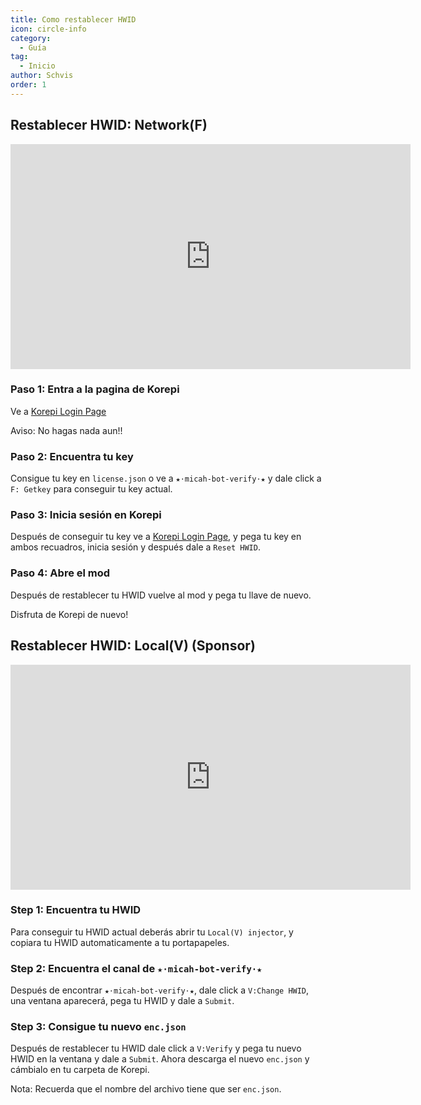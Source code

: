 ```yaml
---
title: Como restablecer HWID
icon: circle-info
category:
  - Guía
tag:
  - Inicio
author: Schvis
order: 1
---
```


## Restablecer HWID: Network(F)

<iframe width="640" height="360" src="https://www.youtube.com/embed/DRSEmYsl4F4" title="how to change hwid for F" frameborder="0" allow="accelerometer; autoplay; clipboard-write; encrypted-media; gyroscope; picture-in-picture; web-share" allowfullscreen></iframe>

### Paso 1: Entra a la pagina de Korepi

Ve a [Korepi Login Page](https://keyauth.cc/panel/Strigger/Korepi)

Aviso: No hagas nada aun!!

### Paso 2: Encuentra tu key

Consigue tu key en `license.json` o ve a `★⋅micah-bot-verify⋅★` y dale click a  `F: Getkey` para conseguir tu key actual.

### Paso 3: Inicia sesión en Korepi

Después de conseguir tu key ve a [Korepi Login Page](https://keyauth.cc/panel/Strigger/Korepi), y pega tu key en ambos recuadros, inicia sesión y después dale a `Reset HWID`.

### Paso 4: Abre el mod

Después de restablecer tu HWID vuelve al mod y pega tu llave de nuevo.

Disfruta de Korepi de nuevo!

## Restablecer HWID: Local(V) (Sponsor)
<iframe width="640" height="360" src="https://www.youtube.com/embed/q0G9UZHErrg?list=PL5eI1Tb64p56Mp6JqoR_o3BYk9UFTbOQI" title="How to reset Local V HWID" frameborder="0" allow="accelerometer; autoplay; clipboard-write; encrypted-media; gyroscope; picture-in-picture; web-share" allowfullscreen></iframe>

### Step 1: Encuentra tu HWID

Para conseguir tu HWID actual deberás abrir tu `Local(V) injector`, y copiara tu HWID automaticamente a tu portapapeles.

### Step 2: Encuentra el canal de `★⋅micah-bot-verify⋅★`

Después de encontrar `★⋅micah-bot-verify⋅★`, dale click a `V:Change HWID`, una ventana aparecerá, pega tu HWID y dale a `Submit`.

### Step 3: Consigue tu nuevo `enc.json`

Después de restablecer tu HWID dale click a `V:Verify` y pega tu nuevo HWID en la ventana y dale a `Submit`. Ahora descarga el nuevo `enc.json` y cámbialo en tu carpeta de Korepi.

Nota: Recuerda que el nombre del archivo tiene que ser `enc.json`.

